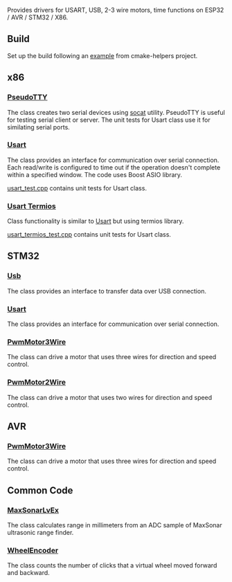 Provides drivers for USART, USB, 2-3 wire motors, time functions on ESP32 / AVR / STM32 / X86.

<a name="Build"></a>
## Build 

Set up the build following an
<a href="https://github.com/boltrobotics/cmake-helpers/#example-project">example</a> from
cmake-helpers project.

<a name="x86"></a>
## x86

<a name="PseudoTTY"></a>
### <a href="include/devices/x86/pseudo_tty.hpp">PseudoTTY</a>

The class creates two serial devices using <a href="https://linux.die.net/man/1/socat">socat</a>
utility. PseudoTTY is useful for testing serial client or server. The unit tests for Usart class
use it for similating serial ports.

<a name="Usart"></a>
### <a href="include/devices/usart.hpp">Usart</a>

The class provides an interface for communication over serial connection. Each read/write is
configured to time out if the operation doesn't complete within a specified window. The code uses
Boost ASIO library.

<a name="usart_test" href="test/usart_test.cpp">usart_test.cpp</a>
contains unit tests for Usart class.

<a name="UsartTermios"></a> 
### <a href="include/devices/x86/usart_termios.hpp">Usart Termios</a>

Class functionality is similar to [Usart](#Usart) but using termios library.

<a name="usart_termios_test" href="test/usart_termios_test.cpp">usart_termios_test.cpp</a>
contains unit tests for Usart class.

<a name="stm32"></a>
## STM32

<a name="Usb"></a>
### <a href="include/devices/stm32/usb.hpp">Usb</a>

The class provides an interface to transfer data over USB connection.

<a name="stm32_Usart"></a>
### <a href="include/devices/stm32/usart.hpp">Usart</a>

The class provides an interface for communication over serial connection.

<a name="PwmMotor3Wire"></a>
### <a href="include/devices/stm32/pwm_motor_3wire.hpp">PwmMotor3Wire</a>

The class can drive a motor that uses three wires for direction and speed control.

<a name="PwmMotor2Wire"></a>
### <a href="include/devices/stm32/pwm_motor_2wire.hpp">PwmMotor2Wire</a>

The class can drive a motor that uses two wires for direction and speed control.

<a name="avr"></a>
## AVR

<a name="PwmMotor3Wire"></a>
### <a href="include/devices/avr/pwm_motor_3wire.hpp">PwmMotor3Wire</a>

The class can drive a motor that uses three wires for direction and speed control.

## Common Code

<a name="MaxSonarLvEx"></a>
### <a href="include/devices/maxsonar_lvez.hpp">MaxSonarLvEx</a>

The class calculates range in millimeters from an ADC sample of MaxSonar ultrasonic range finder.

<a name="WheelEncoder"></a>
### <a href="include/devices/wheel_encoder.hpp">WheelEncoder</a>

The class counts the number of clicks that a virtual wheel moved forward and backward.
